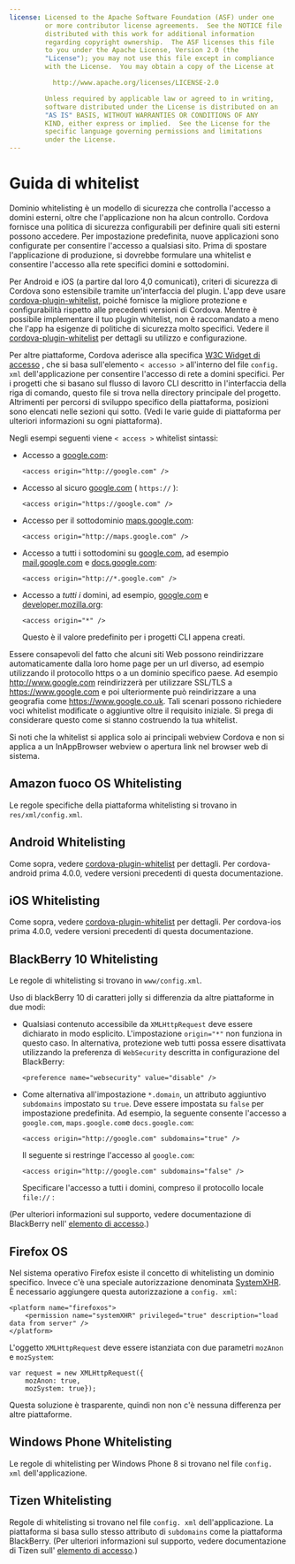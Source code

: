 ```yaml
---
license: Licensed to the Apache Software Foundation (ASF) under one
         or more contributor license agreements.  See the NOTICE file
         distributed with this work for additional information
         regarding copyright ownership.  The ASF licenses this file
         to you under the Apache License, Version 2.0 (the
         "License"); you may not use this file except in compliance
         with the License.  You may obtain a copy of the License at

           http://www.apache.org/licenses/LICENSE-2.0

         Unless required by applicable law or agreed to in writing,
         software distributed under the License is distributed on an
         "AS IS" BASIS, WITHOUT WARRANTIES OR CONDITIONS OF ANY
         KIND, either express or implied.  See the License for the
         specific language governing permissions and limitations
         under the License.
---
```


# Guida di whitelist

Dominio whitelisting è un modello di sicurezza che controlla l'accesso a domini esterni, oltre che l'applicazione non ha alcun controllo. Cordova fornisce una politica di sicurezza configurabili per definire quali siti esterni possono accedere. Per impostazione predefinita, nuove applicazioni sono configurate per consentire l'accesso a qualsiasi sito. Prima di spostare l'applicazione di produzione, si dovrebbe formulare una whitelist e consentire l'accesso alla rete specifici domini e sottodomini.

Per Android e iOS (a partire dal loro 4,0 comunicati), criteri di sicurezza di Cordova sono estensibile tramite un'interfaccia del plugin. L'app deve usare [cordova-plugin-whitelist][1], poiché fornisce la migliore protezione e configurabilità rispetto alle precedenti versioni di Cordova. Mentre è possibile implementare il tuo plugin whitelist, non è raccomandato a meno che l'app ha esigenze di politiche di sicurezza molto specifici. Vedere il [cordova-plugin-whitelist][1] per dettagli su utilizzo e configurazione.

 [1]: https://github.com/apache/cordova-plugin-whitelist

Per altre piattaforme, Cordova aderisce alla specifica [W3C Widget di accesso][2] , che si basa sull'elemento `< accesso >` all'interno del file `config. xml` dell'applicazione per consentire l'accesso di rete a domini specifici. Per i progetti che si basano sul flusso di lavoro CLI descritto in l'interfaccia della riga di comando, questo file si trova nella directory principale del progetto. Altrimenti per percorsi di sviluppo specifico della piattaforma, posizioni sono elencati nelle sezioni qui sotto. (Vedi le varie guide di piattaforma per ulteriori informazioni su ogni piattaforma).

 [2]: http://www.w3.org/TR/widgets-access/

Negli esempi seguenti viene `< access >` whitelist sintassi:

*   Accesso a [google.com][3]:
    
        <access origin="http://google.com" />
        

*   Accesso al sicuro [google.com][4] ( `https://` ):
    
        <access origin="https://google.com" />
        

*   Accesso per il sottodominio [maps.google.com][5]:
    
        <access origin="http://maps.google.com" />
        

*   Accesso a tutti i sottodomini su [google.com][3], ad esempio [mail.google.com][6] e [docs.google.com][7]:
    
        <access origin="http://*.google.com" />
        

*   Accesso a *tutti i* domini, ad esempio, [google.com][3] e [developer.mozilla.org][8]:
    
        <access origin="*" />
        
    
    Questo è il valore predefinito per i progetti CLI appena creati.

 [3]: http://google.com
 [4]: https://google.com
 [5]: http://maps.google.com
 [6]: http://mail.google.com
 [7]: http://docs.google.com
 [8]: http://developer.mozilla.org

Essere consapevoli del fatto che alcuni siti Web possono reindirizzare automaticamente dalla loro home page per un url diverso, ad esempio utilizzando il protocollo https o a un dominio specifico paese. Ad esempio http://www.google.com reindirizzerà per utilizzare SSL/TLS a https://www.google.com e poi ulteriormente può reindirizzare a una geografia come https://www.google.co.uk. Tali scenari possono richiedere voci whitelist modificate o aggiuntive oltre il requisito iniziale. Si prega di considerare questo come si stanno costruendo la tua whitelist.

Si noti che la whitelist si applica solo ai principali webview Cordova e non si applica a un InAppBrowser webview o apertura link nel browser web di sistema.

## Amazon fuoco OS Whitelisting

Le regole specifiche della piattaforma whitelisting si trovano in `res/xml/config.xml`.

## Android Whitelisting

Come sopra, vedere [cordova-plugin-whitelist][1] per dettagli. Per cordova-android prima 4.0.0, vedere versioni precedenti di questa documentazione.

## iOS Whitelisting

Come sopra, vedere [cordova-plugin-whitelist][1] per dettagli. Per cordova-ios prima 4.0.0, vedere versioni precedenti di questa documentazione.

## BlackBerry 10 Whitelisting

Le regole di whitelisting si trovano in `www/config.xml`.

Uso di blackBerry 10 di caratteri jolly si differenzia da altre piattaforme in due modi:

*   Qualsiasi contenuto accessibile da `XMLHttpRequest` deve essere dichiarato in modo esplicito. L'impostazione `origin="*"` non funziona in questo caso. In alternativa, protezione web tutti possa essere disattivata utilizzando la preferenza di `WebSecurity` descritta in configurazione del BlackBerry:
    
        <preference name="websecurity" value="disable" />
        

*   Come alternativa all'impostazione `*.domain`, un attributo aggiuntivo `subdomains` impostato su `true`. Deve essere impostata su `false` per impostazione predefinita. Ad esempio, la seguente consente l'accesso a `google.com`, `maps.google.com`e `docs.google.com`:
    
        <access origin="http://google.com" subdomains="true" />
        
    
    Il seguente si restringe l'accesso al `google.com`:
    
        <access origin="http://google.com" subdomains="false" />
        
    
    Specificare l'accesso a tutti i domini, compreso il protocollo locale `file://` :
    
    <access origin="*" subdomains="true" />

(Per ulteriori informazioni sul supporto, vedere documentazione di BlackBerry nell' [elemento di accesso][9].)

 [9]: https://developer.blackberry.com/html5/documentation/ww_developing/Access_element_834677_11.html

## Firefox OS

Nel sistema operativo Firefox esiste il concetto di whitelisting un dominio specifico. Invece c'è una speciale autorizzazione denominata [SystemXHR][10]. È necessario aggiungere questa autorizzazione a `config. xml`:

 [10]: https://developer.mozilla.org/en-US/docs/Web/API/XMLHttpRequest#Permissions

    <platform name="firefoxos">
        <permission name="systemXHR" privileged="true" description="load data from server" />
    </platform>
    

L'oggetto `XMLHttpRequest` deve essere istanziata con due parametri `mozAnon` e `mozSystem`:

    var request = new XMLHttpRequest({
        mozAnon: true,
        mozSystem: true});
    

Questa soluzione è trasparente, quindi non non c'è nessuna differenza per altre piattaforme.

## Windows Phone Whitelisting

Le regole di whitelisting per Windows Phone 8 si trovano nel file `config. xml` dell'applicazione.

## Tizen Whitelisting

Regole di whitelisting si trovano nel file `config. xml` dell'applicazione. La piattaforma si basa sullo stesso attributo di `subdomains` come la piattaforma BlackBerry. (Per ulteriori informazioni sul supporto, vedere documentazione di Tizen sull' [elemento di accesso][11].)

 [11]: https://developer.tizen.org/help/index.jsp?topic=%2Forg.tizen.web.appprogramming%2Fhtml%2Fide_sdk_tools%2Fconfig_editor_w3celements.htm